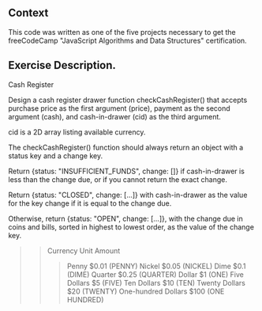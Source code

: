 ## Context
This code was written as one of the five projects necessary to get the freeCodeCamp "JavaScript Algorithms and Data Structures" certification.

## Exercise Description.
Cash Register

Design a cash register drawer function checkCashRegister() that accepts purchase price as the first argument (price), payment as the second argument (cash), and cash-in-drawer (cid) as the third argument.

cid is a 2D array listing available currency.

The checkCashRegister() function should always return an object with a status key and a change key.

Return {status: "INSUFFICIENT_FUNDS", change: []} if cash-in-drawer is less than the change due, or if you cannot return the exact change.

Return {status: "CLOSED", change: [...]} with cash-in-drawer as the value for the key change if it is equal to the change due.

Otherwise, return {status: "OPEN", change: [...]}, with the change due in coins and bills, sorted in highest to lowest order, as the value of the change key.

>>Currency Unit	Amount
>>>Penny	$0.01 (PENNY)
>>>Nickel	$0.05 (NICKEL)
>>>Dime	$0.1 (DIME)
>>>Quarter	$0.25 (QUARTER)
>>>Dollar	$1 (ONE)
>>>Five Dollars	$5 (FIVE)
>>>Ten Dollars	$10 (TEN)
>>>Twenty Dollars	$20 (TWENTY)
>>>One-hundred Dollars	$100 (ONE HUNDRED)